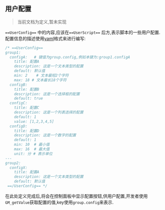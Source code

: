 ## 用户配置

> 当前文档为定义,暂未实现

`==UserConfig==` 中的内容,应该在`==UserScript==` 后方,表示脚本的一些用户配置.配置信息的描述使用[yaml](https://yaml.org/)格式来进行编写:

```js
/* ==UserConfig==
group1:
  configA:   # 键值为group.config,例如本键为:group1.configA
    title: 配置A
    description: 这是一个文本类型的配置
    default: 默认值
    min: 2    # 文本最短2个字符
    max: 18 # 文本最长18个字符
  configB:
    title: 配置B
    description: 这是一个选择框的配置
    default: true
  configC:
    title: 配置C
    description: 这是一个列表选择的配置
    default: 1
    value: [1,2,3,4,5]
  configD:
    title: 配置D
    description: 这是一个数字的配置
    default: 1
    min: 10  # 最小值
    max: 16  # 最大值
    unit: 分 # 表示单位
---
group2:
  configX:
    title: 配置A
    description: 这是一个文本类型的配置
    default: 默认值
 ==/UserConfig== */
```



在此处定义完成后,将会在控制面板中显示配置按钮,供用户配置,开发者使用`GM_getValue`获取配置的值,key使用`group.config`来表示.

